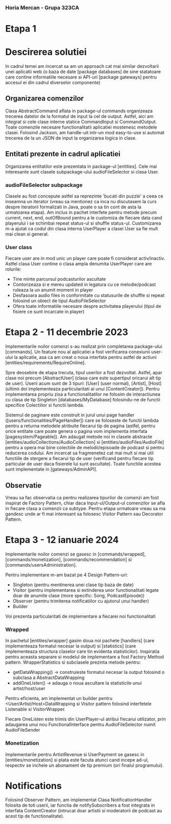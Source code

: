 ### Horia Mercan - Grupa 323CA

# Etapa 1

# Descirerea solutiei

In cadrul temei am incercat sa am un approach cat mai similar dezvoltarii unei aplicatii web
(o baza de date [package databases] de sine statatoare care contine informatiile necesare si API-uri [package gateways]
pentru accesul
ei
din cadrul diverselor componente)

## Organizarea comenzilor

Clasa AbstractCommand aflata in package-ul commands
organizeaza trecerea datelor de la formatul de input la cel de output. Astfel, aici am integrat si cele clase interne
statice CommandInput si CommandOutput. Toate comenzile necesare functionalitatii aplicatiei mostenesc metodele clasei.
Folosind Jackson, am handle-uit intr-un mod easy-to-use si automat trecerea de la un JSON de input la organizarea logica
in clase.

## Entitati prezente in cadrul aplicatiei

Organizarea entitatilor este prezentata in package-ul [entities]. Cele mai interesante sunt clasele subpackage-ului
audioFileSelector si clasa User.

### audioFileSelector subpackage

Clasele au fost concepute astfel sa reprezinte 'bucati din puzzle' a ceea ce inseamna un iterator (vreau sa mentionez ca
inca nu discutasem la curs despre iteratorii formalizati in Java, poate o sa tin cont de asta la urmatoarea etapa). Am
inclus in pachet interfete pentru metode precum current, next, end, outOfBound pentru a le customiza de fiecare data
cand playerului i se schimbai repeat status-ul si shuffle status-ul. Customizarea m-a ajutat ca codul din clasa interna
UserPlayer a clasei User sa fie mult mai clean si general.

### User class

Fiecare user are in mod unic un player care poate fi considerat activ/inactiv. Astfel clasa User contine o clasa ampla
denumita UserPlayer care are rolurile:

* Tine minte parcursul podcasturilor ascultate
* Contorizeaza si e mereu updated in legatura cu ce melodie/podcast ruleaza la un anumit moment in player
* Desfasoara audio files in conformitate cu statusurile de shuffle si repeat folosind un obiect de tipul
  AudioFileSelector
* Ofera toate informatiile necesare despre activitatea playerului (tipul de fisiere ce sunt incarcate in player)

# Etapa 2 - 11 decembrie 2023

Implementarile noilor comenzi s-au realizat prin completarea package-ului
[commands]. Un feature nou al aplicatiei a fost verificarea conexiunii user-ului la aplicatie,
asa ca am creat o noua interfata pentru astfel de actiuni [entities/requirements/RequireOnline].

Spre deosebire de etapa trecuta, tipul userilor a fost dezvoltat. Astfel, apar clase noi
precum [AbstractUser] (clasa care este supertipul oricarui alt tip de user).
Userii acum sunt de 3 tipuri: [User] (user normal), [Artist], [Host] (ultimii doi implementeaza particularitati
ai unui [ContentCreator]). Pentru implementarea propriu zisa a functionalitatilor ne folosim de interactiunea cu
clasa de tip Singleton [databases/MyDatabase] folosindu-ne de functii specifice Colectiilor si functii lambda.

Sistemul de paginare este construit in jurul unui page handler ([users/functionalities/PageHandler]) care se foloseste
de functii lambda pentru a returna metodele atribuite fiecarui tip de pagina (astfel, pentru orice entitate care poate
genera o pagina vom implementa interfata [pagesystem/Pageable]). Am adaugat metode noi in clasele
abstracte [entities/audioCollections/AudioCollection] si [entities/audioFiles/AudioFile] pentru a opera mai bine
colectiile de melodii/episoade de podcast si pentru reducerea codului.
Am incercat sa fragmenetez cat mai mult si mai util functiile de stergere a fiecarui tip de user
(verificand pentru fiecare tip particular de user daca fisierele lui sunt ascultate). Toate functiile acestea sunt
implementate
in [gateways/AdminAPI].

## Observatie

Vreau sa fac observatia ca pentru realizarea tipurilor de comenzi am fost inspirat de Factory Pattern,
chiar daca Input-ul/Output-ul comenzilor se afla in fiecare clasa a comenzii ca subtype.
Pentru etapa urmatoare vreau sa ma gandesc unde ar fi mai interesant sa folosesc Visitor Pattern sau Decorator Pattern.

# Etapa 3 - 12 ianuarie 2024

Implementarile noilor comenzi se gasesc in [commands/wrapped], [commands/monetization],
[commands/recommendation] si [commands/usersAdministration]. 

Pentru implementare m-am bazat pe 4 Design Pattern-uri:
* Singleton (pentru mentinerea unei clase tip baza de date)
* Visitor (pentru implementarea si extinderea unor functionalitati legate doar de anumite clase 
(more specific: Song, PodcastEpisode))
* Observer (pentru trimiterea notificatiilor cu ajutorul unui handler)
* Builder

Voi prezenta particularitati de implementare a fiecarei noi functionalitati
### Wrapped

In pachetul [entities/wrapper] gasim doua noi pachete [handlers] (care implementeaza formatul necesar la output)
si [statistics] (care implementeaza structura claselor care tin evidenta statisticilor). Inspiratia pentru aceasta
separare si modelul de implementare a fost Factory Method pattern. WrapperStatistics si subclasele prezinta metode pentru:

* getDataWrapping() -> construieste formatul necesar la output folosind o subclasa a AbstractDataWrapping
* addOneListen() -> adauga o noua ascultare la statisticile unui artist/host/user

Pentru eficienta, am implementat un builder pentru <User/Artist/Host>DataWrapping
si Visitor pattern folosind interfetele Listenable si VisitorWrapper.

Fiecare OneListen este trimis din UserPlayer-ul atribui fiecarui utilizator, prin adaugarea unui nou
FunctionalInterface pentru AudioFileSelector numit AudioFileSender
### Monetization

Implementarile pentru ArtistRevenue si UserPayment se gasesc in [entities/monetization] si plata este facuta atunci cand
incepe ad-ul, respectiv se incheie un abonament de tip premium (ori finalul programului).

# Notifications

Folosind Observer Pattern, am implementat Clasa NotificationHandler folosita de toti userii, iar functia de
notifySubscribers a fost integrata in interfata ContentCreator (intrucat doar artistii si moderatorii de podcast
au acest tip de functionalitate).

